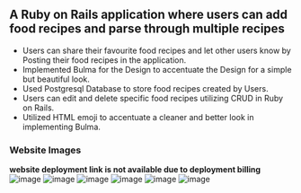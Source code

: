 ## A Ruby on Rails application where users can add food recipes and parse through multiple recipes

- Users can share their favourite food recipes and let other users know by Posting their food recipes in the application.
- Implemented Bulma for the Design to accentuate the Design for a simple but beautiful look. 
- Used Postgresql Database to store food recipes created by Users.
- Users can edit and delete specific food recipes utilizing CRUD in Ruby on Rails.
- Utilized HTML emoji to accentuate a cleaner and better look in implementing Bulma.

### Website Images
**website deployment link is not available due to deployment billing**
![image](https://user-images.githubusercontent.com/103049779/203803321-805b32ba-c676-405c-90dd-7e2d8ddae682.png)
![image](https://user-images.githubusercontent.com/103049779/203804135-f4089260-1d17-475b-a297-da94bf347276.png)
![image](https://user-images.githubusercontent.com/103049779/203804202-eb4bb47e-c41c-411f-ad3c-1f814e2211af.png)
![image](https://user-images.githubusercontent.com/103049779/203804275-88e643f1-40ad-4cea-82f8-c49a4d0e751c.png)
![image](https://user-images.githubusercontent.com/103049779/203804368-ab6cb24a-1469-4c54-95bd-d89cf2a70214.png)
![image](https://user-images.githubusercontent.com/103049779/203804441-4393075e-45f2-48ea-9112-d9a776cc4245.png)
